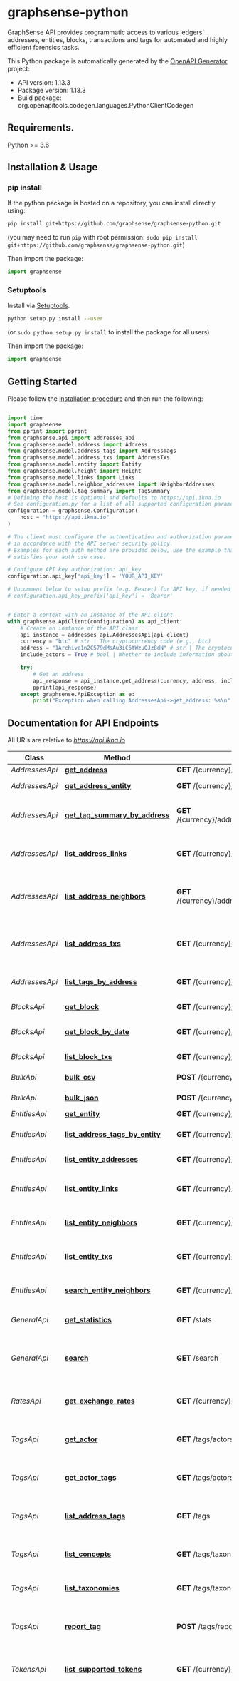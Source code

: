 # graphsense-python
GraphSense API provides programmatic access to various ledgers' addresses, entities, blocks, transactions and tags for automated and highly efficient forensics tasks.

This Python package is automatically generated by the [OpenAPI Generator](https://openapi-generator.tech) project:

- API version: 1.13.3
- Package version: 1.13.3
- Build package: org.openapitools.codegen.languages.PythonClientCodegen

## Requirements.

Python >= 3.6

## Installation & Usage
### pip install

If the python package is hosted on a repository, you can install directly using:

```sh
pip install git+https://github.com/graphsense/graphsense-python.git
```
(you may need to run `pip` with root permission: `sudo pip install git+https://github.com/graphsense/graphsense-python.git`)

Then import the package:
```python
import graphsense
```

### Setuptools

Install via [Setuptools](http://pypi.python.org/pypi/setuptools).

```sh
python setup.py install --user
```
(or `sudo python setup.py install` to install the package for all users)

Then import the package:
```python
import graphsense
```

## Getting Started

Please follow the [installation procedure](#installation--usage) and then run the following:

```python

import time
import graphsense
from pprint import pprint
from graphsense.api import addresses_api
from graphsense.model.address import Address
from graphsense.model.address_tags import AddressTags
from graphsense.model.address_txs import AddressTxs
from graphsense.model.entity import Entity
from graphsense.model.height import Height
from graphsense.model.links import Links
from graphsense.model.neighbor_addresses import NeighborAddresses
from graphsense.model.tag_summary import TagSummary
# Defining the host is optional and defaults to https://api.ikna.io
# See configuration.py for a list of all supported configuration parameters.
configuration = graphsense.Configuration(
    host = "https://api.ikna.io"
)

# The client must configure the authentication and authorization parameters
# in accordance with the API server security policy.
# Examples for each auth method are provided below, use the example that
# satisfies your auth use case.

# Configure API key authorization: api_key
configuration.api_key['api_key'] = 'YOUR_API_KEY'

# Uncomment below to setup prefix (e.g. Bearer) for API key, if needed
# configuration.api_key_prefix['api_key'] = 'Bearer'


# Enter a context with an instance of the API client
with graphsense.ApiClient(configuration) as api_client:
    # Create an instance of the API class
    api_instance = addresses_api.AddressesApi(api_client)
    currency = "btc" # str | The cryptocurrency code (e.g., btc)
    address = "1Archive1n2C579dMsAu3iC6tWzuQJz8dN" # str | The cryptocurrency address
    include_actors = True # bool | Whether to include information about the actor behind the address (optional) (default to True)

    try:
        # Get an address
        api_response = api_instance.get_address(currency, address, include_actors=include_actors)
        pprint(api_response)
    except graphsense.ApiException as e:
        print("Exception when calling AddressesApi->get_address: %s\n" % e)
```

## Documentation for API Endpoints

All URIs are relative to *https://api.ikna.io*

Class | Method | HTTP request | Description
------------ | ------------- | ------------- | -------------
*AddressesApi* | [**get_address**](docs/AddressesApi.md#get_address) | **GET** /{currency}/addresses/{address} | Get an address
*AddressesApi* | [**get_address_entity**](docs/AddressesApi.md#get_address_entity) | **GET** /{currency}/addresses/{address}/entity | Get the entity of an address
*AddressesApi* | [**get_tag_summary_by_address**](docs/AddressesApi.md#get_tag_summary_by_address) | **GET** /{currency}/addresses/{address}/tag_summary | Get attribution tag summary for a given address
*AddressesApi* | [**list_address_links**](docs/AddressesApi.md#list_address_links) | **GET** /{currency}/addresses/{address}/links | Get outgoing transactions between two addresses
*AddressesApi* | [**list_address_neighbors**](docs/AddressesApi.md#list_address_neighbors) | **GET** /{currency}/addresses/{address}/neighbors | Get an address&#39;s neighbors in the address graph
*AddressesApi* | [**list_address_txs**](docs/AddressesApi.md#list_address_txs) | **GET** /{currency}/addresses/{address}/txs | Get all transactions an address has been involved in
*AddressesApi* | [**list_tags_by_address**](docs/AddressesApi.md#list_tags_by_address) | **GET** /{currency}/addresses/{address}/tags | Get attribution tags for a given address
*BlocksApi* | [**get_block**](docs/BlocksApi.md#get_block) | **GET** /{currency}/blocks/{height} | Get a block by its height
*BlocksApi* | [**get_block_by_date**](docs/BlocksApi.md#get_block_by_date) | **GET** /{currency}/block_by_date/{date} | Get the closest blocks given a timestamp
*BlocksApi* | [**list_block_txs**](docs/BlocksApi.md#list_block_txs) | **GET** /{currency}/blocks/{height}/txs | Get block transactions
*BulkApi* | [**bulk_csv**](docs/BulkApi.md#bulk_csv) | **POST** /{currency}/bulk.csv/{operation} | Get data as CSV in bulk
*BulkApi* | [**bulk_json**](docs/BulkApi.md#bulk_json) | **POST** /{currency}/bulk.json/{operation} | Get data as JSON in bulk
*EntitiesApi* | [**get_entity**](docs/EntitiesApi.md#get_entity) | **GET** /{currency}/entities/{entity} | Get an entity
*EntitiesApi* | [**list_address_tags_by_entity**](docs/EntitiesApi.md#list_address_tags_by_entity) | **GET** /{currency}/entities/{entity}/tags | Get address tags for a given entity
*EntitiesApi* | [**list_entity_addresses**](docs/EntitiesApi.md#list_entity_addresses) | **GET** /{currency}/entities/{entity}/addresses | Get an entity&#39;s addresses
*EntitiesApi* | [**list_entity_links**](docs/EntitiesApi.md#list_entity_links) | **GET** /{currency}/entities/{entity}/links | Get transactions between two entities
*EntitiesApi* | [**list_entity_neighbors**](docs/EntitiesApi.md#list_entity_neighbors) | **GET** /{currency}/entities/{entity}/neighbors | Get an entity&#39;s direct neighbors
*EntitiesApi* | [**list_entity_txs**](docs/EntitiesApi.md#list_entity_txs) | **GET** /{currency}/entities/{entity}/txs | Get all transactions an entity has been involved in
*EntitiesApi* | [**search_entity_neighbors**](docs/EntitiesApi.md#search_entity_neighbors) | **GET** /{currency}/entities/{entity}/search | Search deeply for matching neighbors
*GeneralApi* | [**get_statistics**](docs/GeneralApi.md#get_statistics) | **GET** /stats | Get statistics of supported currencies
*GeneralApi* | [**search**](docs/GeneralApi.md#search) | **GET** /search | Returns matching addresses, transactions and labels
*RatesApi* | [**get_exchange_rates**](docs/RatesApi.md#get_exchange_rates) | **GET** /{currency}/rates/{height} | Returns exchange rate for a given height
*TagsApi* | [**get_actor**](docs/TagsApi.md#get_actor) | **GET** /tags/actors/{actor} | Returns an actor given its unique id or (unique) label
*TagsApi* | [**get_actor_tags**](docs/TagsApi.md#get_actor_tags) | **GET** /tags/actors/{actor}/tags | Returns the address tags for a given actor
*TagsApi* | [**list_address_tags**](docs/TagsApi.md#list_address_tags) | **GET** /tags | Returns address tags associated with a given label
*TagsApi* | [**list_concepts**](docs/TagsApi.md#list_concepts) | **GET** /tags/taxonomies/{taxonomy}/concepts | Returns the supported concepts of a taxonomy
*TagsApi* | [**list_taxonomies**](docs/TagsApi.md#list_taxonomies) | **GET** /tags/taxonomies | Returns the supported taxonomies
*TagsApi* | [**report_tag**](docs/TagsApi.md#report_tag) | **POST** /tags/report-tag | Users can use this endpoint to report a missing annotation.
*TokensApi* | [**list_supported_tokens**](docs/TokensApi.md#list_supported_tokens) | **GET** /{currency}/supported_tokens | Returns a list of supported token (sub)currencies
*TxsApi* | [**get_spending_txs**](docs/TxsApi.md#get_spending_txs) | **GET** /{currency}/txs/{tx_hash}/spending | Returns in which other transaction&#39;s outputs the asked transaction spent. Think backwards references is the transaction graph. This endpoint is only available for utxo like currencies.
*TxsApi* | [**get_spent_in_txs**](docs/TxsApi.md#get_spent_in_txs) | **GET** /{currency}/txs/{tx_hash}/spent_in | Returns in which other transactions, outputs from the asked transaction are spent. Think forward references in the transaction graph. This endpoint is only available for utxo like currencies.
*TxsApi* | [**get_tx**](docs/TxsApi.md#get_tx) | **GET** /{currency}/txs/{tx_hash} | Returns details of a specific transaction identified by its hash
*TxsApi* | [**get_tx_conversions**](docs/TxsApi.md#get_tx_conversions) | **GET** /{currency}/txs/{tx_hash}/conversions | Returns conversion information (swaps or bridging txs) extracted from a specific transaction
*TxsApi* | [**get_tx_io**](docs/TxsApi.md#get_tx_io) | **GET** /{currency}/txs/{tx_hash}/{io} | Returns input/output values of a specific transaction identified by its hash
*TxsApi* | [**list_token_txs**](docs/TxsApi.md#list_token_txs) | **GET** /{currency}/token_txs/{tx_hash} | Returns all token transactions in a given transaction


## Documentation For Models

 - [Actor](docs/Actor.md)
 - [ActorContext](docs/ActorContext.md)
 - [Actors](docs/Actors.md)
 - [Address](docs/Address.md)
 - [AddressTag](docs/AddressTag.md)
 - [AddressTagAllOf](docs/AddressTagAllOf.md)
 - [AddressTags](docs/AddressTags.md)
 - [AddressTx](docs/AddressTx.md)
 - [AddressTxUtxo](docs/AddressTxUtxo.md)
 - [AddressTxs](docs/AddressTxs.md)
 - [Block](docs/Block.md)
 - [BlockAtDate](docs/BlockAtDate.md)
 - [Concept](docs/Concept.md)
 - [CurrencyStats](docs/CurrencyStats.md)
 - [Entity](docs/Entity.md)
 - [EntityAddresses](docs/EntityAddresses.md)
 - [ExternalConversions](docs/ExternalConversions.md)
 - [Height](docs/Height.md)
 - [LabelSummary](docs/LabelSummary.md)
 - [LabeledItemRef](docs/LabeledItemRef.md)
 - [LabeledItemRefs](docs/LabeledItemRefs.md)
 - [Link](docs/Link.md)
 - [LinkUtxo](docs/LinkUtxo.md)
 - [Links](docs/Links.md)
 - [NeighborAddress](docs/NeighborAddress.md)
 - [NeighborAddresses](docs/NeighborAddresses.md)
 - [NeighborEntities](docs/NeighborEntities.md)
 - [NeighborEntity](docs/NeighborEntity.md)
 - [Rate](docs/Rate.md)
 - [Rates](docs/Rates.md)
 - [SearchResult](docs/SearchResult.md)
 - [SearchResultByCurrency](docs/SearchResultByCurrency.md)
 - [SearchResultLabels](docs/SearchResultLabels.md)
 - [SearchResultLeaf](docs/SearchResultLeaf.md)
 - [SearchResultLevel1](docs/SearchResultLevel1.md)
 - [SearchResultLevel2](docs/SearchResultLevel2.md)
 - [SearchResultLevel3](docs/SearchResultLevel3.md)
 - [SearchResultLevel4](docs/SearchResultLevel4.md)
 - [SearchResultLevel5](docs/SearchResultLevel5.md)
 - [SearchResultLevel6](docs/SearchResultLevel6.md)
 - [Stats](docs/Stats.md)
 - [Tag](docs/Tag.md)
 - [TagCloudEntry](docs/TagCloudEntry.md)
 - [TagSummary](docs/TagSummary.md)
 - [Taxonomy](docs/Taxonomy.md)
 - [TokenConfig](docs/TokenConfig.md)
 - [TokenConfigs](docs/TokenConfigs.md)
 - [TokenValues](docs/TokenValues.md)
 - [Tx](docs/Tx.md)
 - [TxAccount](docs/TxAccount.md)
 - [TxRef](docs/TxRef.md)
 - [TxSummary](docs/TxSummary.md)
 - [TxUtxo](docs/TxUtxo.md)
 - [TxValue](docs/TxValue.md)
 - [TxValues](docs/TxValues.md)
 - [TxsAccount](docs/TxsAccount.md)
 - [UserReportedTag](docs/UserReportedTag.md)
 - [Values](docs/Values.md)


## Documentation For Authorization


## api_key

- **Type**: API key
- **API key parameter name**: Authorization
- **Location**: HTTP header


## Examples

In `./examples` you can find example Python scripts and [Jupyter](https://jupyter.org/) notebooks demonstrating how to use the GraphSense Python API. Please Follow these setup instructions to run them:

Setup a Python environment with [Anaconda](https://www.anaconda.com/products/distribution):

    conda env create -f environment.yml
    conda activate graphsense-python

Copy the config temp file and enter your Iknaio API key

    cp config.json.tmp config.json
    vi config.json

Run the jupyter notebooks

    jupyter notebook



## Generation from OpenAPI specification

This python package has been generated from [Graphsense's OpenAPI specification](https://api.ikna.io) hosted by [Iknaio Cryptoasset Analytics GmbH](https://ikna.io) using this command:

```
make GS_REST_SERVICE_URL="https://api.ikna.io" generate-openapi-client
```

